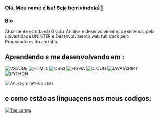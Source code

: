 ### Olá, Meu nome é Isa! Seja bem vindo(a)👋

### Bio

Atualmente estudando Gradu. Analise e desenvolvimento de sistemas pela universidade UNINTER e Desenvolvimento web full stack pelo Programdores do amanhã.

## Aprendendo e me desenvolvendo em :


![VSCODE](https://img.shields.io/badge/VSCode-0078D4?style=for-the-badge&logo=visual%20studio%20code&logoColor=white)
![HTML5](https://img.shields.io/badge/HTML5-E34F26?style=for-the-badge&logo=html5&logoColor=white)
![CSS3](https://img.shields.io/badge/CSS3-1572B6?style=for-the-badge&logo=css3&logoColor=white)
![FIGMA](https://img.shields.io/badge/Figma-F24E1E?style=for-the-badge&logo=figma&logoColor=w)
![CLOUD](https://img.shields.io/badge/CLOUD-1572B6?style=for-the-badge&logo=css3&logoColor=white)
![JAVASCRIPT](https://img.shields.io/badge/JavaScript-323330?style=for-the-badge&logo=javascript&logoColor=F7DF1E)
![PYTHON](https://img.shields.io/badge/Python-FFD43B?style=for-the-badge&logo=python&logoColor=blue)

[![Anurag's GitHub stats](https://github-readme-stats.vercel.app/api?username=isabellersx&theme-dark)](https://github.com/anuraghazra/github-readme-stats)

## e como estão as linguagens nos meus codigos:

[![Top Langs](https://github-readme-stats.vercel.app/api/top-langs/?username=isabellersx&layout=compact)](https://github.com/anuraghazra/github-readme-stats)
